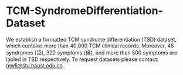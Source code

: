 # TCM-SyndromeDifferentiation-Dataset
We establish a formatted TCM syndrome differentiation (TSD) dataset, which contains more than 40,000 TCM clinical records. Moreover, 45 syndromes (证), 322 symptoms (候), and more than 500 symptoms are labled in TSD respectively. 
To request datasets please contact: mwli@stu.haust.edu.cn.
